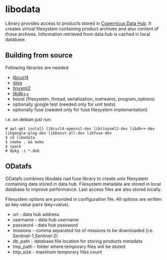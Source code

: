 # libodata
Library provides access to products stored in [Copernicus Data Hub](https://github.com/SentinelDataHub/dhus-distribution). It creates virtual filesystem containing product archives and also content of those archives. Information retrieved from data hub is cached in local database.

## Building from source
Following libraries are needed:

  * [libcurl4](https://github.com/curl/curl)
  * [glog](https://github.com/google/glog)
  * [tinyxml2](https://github.com/leethomason/tinyxml2)
  * [libdb++](https://github.com/berkeleydb/libdb)
  * boost (filesystem, thread, serialization, iostreams, program_options)
  * optionally google test (needed only for unit tests)
  * optionally fuse (needed only for fuse filesystem implementation)

i.e. on debian just run:

    # apt-get install libcurl4-openssl-dev libtinyxml2-dev libdb++-dev libgoogle-glog-dev libboost-all-dev libfuse-dev
    $ cd libodata
    $ cmake . && make
    $ cpack
    # dpkg -i *.deb

## ODatafs
ODatafs combines libodata nad fuse library to create unix filesystem containing data stored in data hub. Filesystem metadata are stored in local database to improve performance. Last access files are also stored locally.

Filesystem options are provided in configuration file. All options are written as key value pairs (key=value).
  * url - data hub address
  * username - data hub username
  * password - data hub password
  * missions - comma separated list of missions to be downloaded (i.e. Sentinel-1,Sentinel-2)
  * db_path - database file location for storing products metadata
  * tmp_path - folder where temporary files will be stored
  * tmp_size - maximum temporary files count